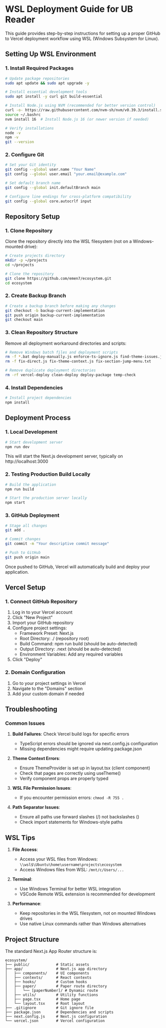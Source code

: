 # WSL Deployment Guide for UB Reader

This guide provides step-by-step instructions for setting up a proper GitHub to Vercel deployment workflow using WSL (Windows Subsystem for Linux).

## Setting Up WSL Environment

### 1. Install Required Packages

```bash
# Update package repositories
sudo apt update && sudo apt upgrade -y

# Install essential development tools
sudo apt install -y curl git build-essential

# Install Node.js using NVM (recommended for better version control)
curl -o- https://raw.githubusercontent.com/nvm-sh/nvm/v0.39.3/install.sh | bash
source ~/.bashrc
nvm install 16  # Install Node.js 16 (or newer version if needed)

# Verify installations
node -v
npm -v
git --version
```

### 2. Configure Git

```bash
# Set your Git identity
git config --global user.name "Your Name"
git config --global user.email "your.email@example.com"

# Set default branch name
git config --global init.defaultBranch main

# Configure line endings for cross-platform compatibility
git config --global core.autocrlf input
```

## Repository Setup

### 1. Clone Repository

Clone the repository directly into the WSL filesystem (not on a Windows-mounted drive):

```bash
# Create projects directory
mkdir -p ~/projects
cd ~/projects

# Clone the repository
git clone https://github.com/emen7/ecosystem.git
cd ecosystem
```

### 2. Create Backup Branch

```bash
# Create a backup branch before making any changes
git checkout -b backup-current-implementation
git push origin backup-current-implementation
git checkout main
```

### 3. Clean Repository Structure

Remove all deployment workaround directories and scripts:

```bash
# Remove Windows batch files and deployment scripts
rm -f *.bat deploy-manually.js enforce-ts-ignore.js find-theme-issues.js
rm -f fix-direct.js fix-theme-context.js fix-section-jump-menu.txt

# Remove duplicate deployment directories
rm -rf vercel-deploy clean-deploy deploy-package temp-check
```

### 4. Install Dependencies

```bash
# Install project dependencies
npm install
```

## Deployment Process

### 1. Local Development

```bash
# Start development server
npm run dev
```

This will start the Next.js development server, typically on http://localhost:3000

### 2. Testing Production Build Locally

```bash
# Build the application
npm run build

# Start the production server locally
npm start
```

### 3. GitHub Deployment

```bash
# Stage all changes
git add .

# Commit changes
git commit -m "Your descriptive commit message"

# Push to GitHub
git push origin main
```

Once pushed to GitHub, Vercel will automatically build and deploy your application.

## Vercel Setup

### 1. Connect GitHub Repository

1. Log in to your Vercel account
2. Click "New Project"
3. Import your GitHub repository
4. Configure project settings:
   - Framework Preset: Next.js
   - Root Directory: ./ (repository root)
   - Build Command: npm run build (should be auto-detected)
   - Output Directory: .next (should be auto-detected)
   - Environment Variables: Add any required variables
5. Click "Deploy"

### 2. Domain Configuration

1. Go to your project settings in Vercel
2. Navigate to the "Domains" section
3. Add your custom domain if needed

## Troubleshooting

### Common Issues

1. **Build Failures**: Check Vercel build logs for specific errors

   - TypeScript errors should be ignored via next.config.js configuration
   - Missing dependencies might require updating package.json

2. **Theme Context Errors**:

   - Ensure ThemeProvider is set up in layout.tsx (client component)
   - Check that pages are correctly using useTheme()
   - Verify component props are properly typed

3. **WSL File Permission Issues**:

   - If you encounter permission errors: `chmod -R 755 .`

4. **Path Separator Issues**:
   - Ensure all paths use forward slashes (/) not backslashes (\)
   - Check import statements for Windows-style paths

## WSL Tips

1. **File Access**:

   - Access your WSL files from Windows: `\\wsl$\Ubuntu\home\username\projects\ecosystem`
   - Access Windows files from WSL: `/mnt/c/Users/...`

2. **Terminal**:

   - Use Windows Terminal for better WSL integration
   - VSCode Remote WSL extension is recommended for development

3. **Performance**:
   - Keep repositories in the WSL filesystem, not on mounted Windows drives
   - Use native Linux commands rather than Windows alternatives

## Project Structure

The standard Next.js App Router structure is:

```
ecosystem/
├── public/            # Static assets
├── app/               # Next.js app directory
│   ├── components/    # UI components
│   ├── contexts/      # React contexts
│   ├── hooks/         # Custom hooks
│   ├── paper/         # Paper route directory
│   │   └── [paperNumber]/ # Dynamic route
│   ├── utils/         # Utility functions
│   ├── page.tsx       # Home page
│   └── layout.tsx     # Root layout
├── .gitignore         # Git ignore file
├── package.json       # Dependencies and scripts
├── next.config.js     # Next.js configuration
└── vercel.json        # Vercel configuration
```
